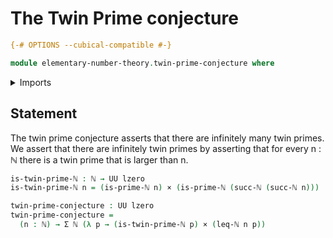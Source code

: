 # The Twin Prime conjecture

```agda
{-# OPTIONS --cubical-compatible #-}

module elementary-number-theory.twin-prime-conjecture where
```

<details><summary>Imports</summary>

```agda
open import elementary-number-theory.inequality-natural-numbers
open import elementary-number-theory.natural-numbers
open import elementary-number-theory.prime-numbers

open import foundation.cartesian-product-types
open import foundation.dependent-pair-types
open import foundation.universe-levels
```

</details>

## Statement

The twin prime conjecture asserts that there are infinitely many twin primes. We
assert that there are infinitely twin primes by asserting that for every n : ℕ
there is a twin prime that is larger than n.

```agda
is-twin-prime-ℕ : ℕ → UU lzero
is-twin-prime-ℕ n = (is-prime-ℕ n) × (is-prime-ℕ (succ-ℕ (succ-ℕ n)))

twin-prime-conjecture : UU lzero
twin-prime-conjecture =
  (n : ℕ) → Σ ℕ (λ p → (is-twin-prime-ℕ p) × (leq-ℕ n p))
```
